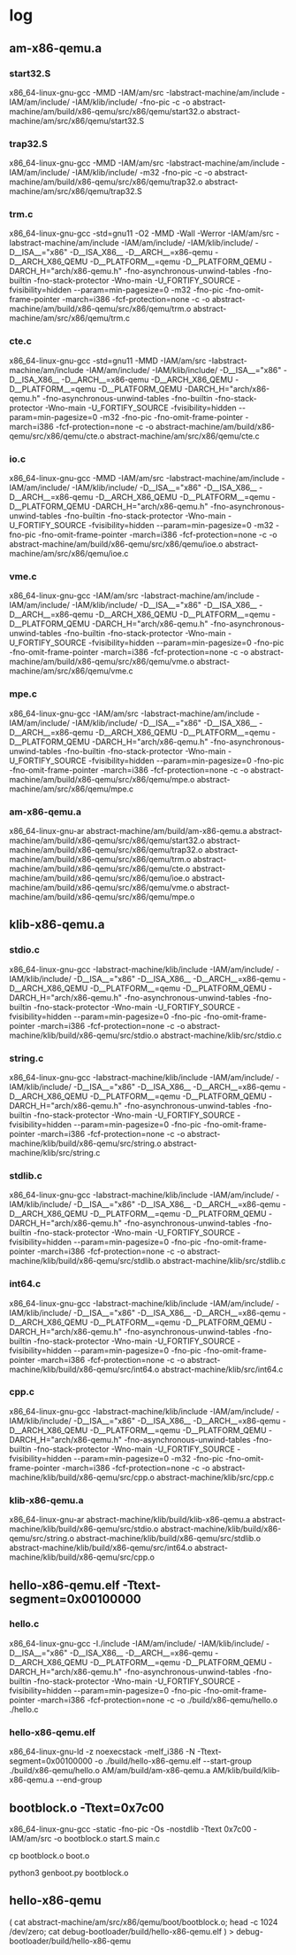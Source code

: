 # log
## am-x86-qemu.a
### start32.S
x86_64-linux-gnu-gcc
    -MMD
    -IAM/am/src
    -Iabstract-machine/am/include
    -IAM/am/include/
    -IAM/klib/include/
    -fno-pic
    -c -o abstract-machine/am/build/x86-qemu/src/x86/qemu/start32.o
    abstract-machine/am/src/x86/qemu/start32.S
### trap32.S
x86_64-linux-gnu-gcc
    -MMD
    -IAM/am/src
    -Iabstract-machine/am/include
    -IAM/am/include/
    -IAM/klib/include/
    -m32
    -fno-pic
    -c -o abstract-machine/am/build/x86-qemu/src/x86/qemu/trap32.o
    abstract-machine/am/src/x86/qemu/trap32.S
### trm.c
x86_64-linux-gnu-gcc
    -std=gnu11
    -O2
    -MMD
    -Wall
    -Werror
    -IAM/am/src
    -Iabstract-machine/am/include
    -IAM/am/include/
    -IAM/klib/include/
    -D__ISA__=\"x86\"
    -D__ISA_X86__
    -D__ARCH__=x86-qemu
    -D__ARCH_X86_QEMU
    -D__PLATFORM__=qemu
    -D__PLATFORM_QEMU
    -DARCH_H=\"arch/x86-qemu.h\"
    -fno-asynchronous-unwind-tables
    -fno-builtin
    -fno-stack-protector
    -Wno-main
    -U_FORTIFY_SOURCE
    -fvisibility=hidden
    --param=min-pagesize=0
    -m32
    -fno-pic
    -fno-omit-frame-pointer
    -march=i386
    -fcf-protection=none
    -c -o abstract-machine/am/build/x86-qemu/src/x86/qemu/trm.o
    abstract-machine/am/src/x86/qemu/trm.c
### cte.c
x86_64-linux-gnu-gcc
    -std=gnu11
    -MMD
    -IAM/am/src
    -Iabstract-machine/am/include
    -IAM/am/include/
    -IAM/klib/include/
    -D__ISA__=\"x86\"
    -D__ISA_X86__
    -D__ARCH__=x86-qemu
    -D__ARCH_X86_QEMU
    -D__PLATFORM__=qemu
    -D__PLATFORM_QEMU
    -DARCH_H=\"arch/x86-qemu.h\"
    -fno-asynchronous-unwind-tables
    -fno-builtin
    -fno-stack-protector
    -Wno-main
    -U_FORTIFY_SOURCE
    -fvisibility=hidden
    --param=min-pagesize=0
    -m32
    -fno-pic
    -fno-omit-frame-pointer
    -march=i386
    -fcf-protection=none
    -c -o abstract-machine/am/build/x86-qemu/src/x86/qemu/cte.o
    abstract-machine/am/src/x86/qemu/cte.c
### io.c
x86_64-linux-gnu-gcc
    -MMD
    -IAM/am/src
    -Iabstract-machine/am/include
    -IAM/am/include/
    -IAM/klib/include/
    -D__ISA__=\"x86\"
    -D__ISA_X86__
    -D__ARCH__=x86-qemu
    -D__ARCH_X86_QEMU
    -D__PLATFORM__=qemu
    -D__PLATFORM_QEMU
    -DARCH_H=\"arch/x86-qemu.h\"
    -fno-asynchronous-unwind-tables
    -fno-builtin
    -fno-stack-protector
    -Wno-main
    -U_FORTIFY_SOURCE
    -fvisibility=hidden
    --param=min-pagesize=0
    -m32
    -fno-pic
    -fno-omit-frame-pointer
    -march=i386
    -fcf-protection=none
    -c -o abstract-machine/am/build/x86-qemu/src/x86/qemu/ioe.o
    abstract-machine/am/src/x86/qemu/ioe.c
### vme.c
x86_64-linux-gnu-gcc
    -IAM/am/src
    -Iabstract-machine/am/include
    -IAM/am/include/
    -IAM/klib/include/
    -D__ISA__=\"x86\"
    -D__ISA_X86__
    -D__ARCH__=x86-qemu
    -D__ARCH_X86_QEMU
    -D__PLATFORM__=qemu
    -D__PLATFORM_QEMU
    -DARCH_H=\"arch/x86-qemu.h\"
    -fno-asynchronous-unwind-tables
    -fno-builtin
    -fno-stack-protector
    -Wno-main
    -U_FORTIFY_SOURCE
    -fvisibility=hidden
    --param=min-pagesize=0
    -fno-pic
    -fno-omit-frame-pointer
    -march=i386
    -fcf-protection=none
    -c -o abstract-machine/am/build/x86-qemu/src/x86/qemu/vme.o
    abstract-machine/am/src/x86/qemu/vme.c
### mpe.c
x86_64-linux-gnu-gcc
    -IAM/am/src
    -Iabstract-machine/am/include
    -IAM/am/include/
    -IAM/klib/include/
    -D__ISA__=\"x86\"
    -D__ISA_X86__
    -D__ARCH__=x86-qemu
    -D__ARCH_X86_QEMU
    -D__PLATFORM__=qemu
    -D__PLATFORM_QEMU
    -DARCH_H=\"arch/x86-qemu.h\"
    -fno-asynchronous-unwind-tables
    -fno-builtin
    -fno-stack-protector
    -Wno-main
    -U_FORTIFY_SOURCE
    -fvisibility=hidden
    --param=min-pagesize=0
    -fno-pic
    -fno-omit-frame-pointer
    -march=i386
    -fcf-protection=none
    -c -o abstract-machine/am/build/x86-qemu/src/x86/qemu/mpe.o
    abstract-machine/am/src/x86/qemu/mpe.c
### am-x86-qemu.a
x86_64-linux-gnu-ar
    abstract-machine/am/build/am-x86-qemu.a
    abstract-machine/am/build/x86-qemu/src/x86/qemu/start32.o
    abstract-machine/am/build/x86-qemu/src/x86/qemu/trap32.o
    abstract-machine/am/build/x86-qemu/src/x86/qemu/trm.o
    abstract-machine/am/build/x86-qemu/src/x86/qemu/cte.o
    abstract-machine/am/build/x86-qemu/src/x86/qemu/ioe.o
    abstract-machine/am/build/x86-qemu/src/x86/qemu/vme.o
    abstract-machine/am/build/x86-qemu/src/x86/qemu/mpe.o
## klib-x86-qemu.a 
### stdio.c
x86_64-linux-gnu-gcc
    -Iabstract-machine/klib/include
    -IAM/am/include/
    -IAM/klib/include/
    -D__ISA__=\"x86\"
    -D__ISA_X86__
    -D__ARCH__=x86-qemu
    -D__ARCH_X86_QEMU
    -D__PLATFORM__=qemu
    -D__PLATFORM_QEMU
    -DARCH_H=\"arch/x86-qemu.h\"
    -fno-asynchronous-unwind-tables
    -fno-builtin
    -fno-stack-protector
    -Wno-main
    -U_FORTIFY_SOURCE
    -fvisibility=hidden
    --param=min-pagesize=0
    -fno-pic
    -fno-omit-frame-pointer
    -march=i386
    -fcf-protection=none
    -c -o abstract-machine/klib/build/x86-qemu/src/stdio.o
    abstract-machine/klib/src/stdio.c
### string.c
x86_64-linux-gnu-gcc
    -Iabstract-machine/klib/include
    -IAM/am/include/
    -IAM/klib/include/
    -D__ISA__=\"x86\"
    -D__ISA_X86__
    -D__ARCH__=x86-qemu
    -D__ARCH_X86_QEMU
    -D__PLATFORM__=qemu
    -D__PLATFORM_QEMU
    -DARCH_H=\"arch/x86-qemu.h\"
    -fno-asynchronous-unwind-tables
    -fno-builtin
    -fno-stack-protector
    -Wno-main
    -U_FORTIFY_SOURCE
    -fvisibility=hidden
    --param=min-pagesize=0
    -fno-pic
    -fno-omit-frame-pointer
    -march=i386
    -fcf-protection=none
    -c -o abstract-machine/klib/build/x86-qemu/src/string.o
    abstract-machine/klib/src/string.c
### stdlib.c
x86_64-linux-gnu-gcc
    -Iabstract-machine/klib/include
    -IAM/am/include/
    -IAM/klib/include/
    -D__ISA__=\"x86\"
    -D__ISA_X86__
    -D__ARCH__=x86-qemu
    -D__ARCH_X86_QEMU
    -D__PLATFORM__=qemu
    -D__PLATFORM_QEMU
    -DARCH_H=\"arch/x86-qemu.h\"
    -fno-asynchronous-unwind-tables
    -fno-builtin
    -fno-stack-protector
    -Wno-main
    -U_FORTIFY_SOURCE
    -fvisibility=hidden
    --param=min-pagesize=0
    -fno-pic
    -fno-omit-frame-pointer
    -march=i386
    -fcf-protection=none
    -c -o abstract-machine/klib/build/x86-qemu/src/stdlib.o
    abstract-machine/klib/src/stdlib.c
### int64.c
x86_64-linux-gnu-gcc
    -Iabstract-machine/klib/include
    -IAM/am/include/
    -IAM/klib/include/
    -D__ISA__=\"x86\"
    -D__ISA_X86__
    -D__ARCH__=x86-qemu
    -D__ARCH_X86_QEMU
    -D__PLATFORM__=qemu
    -D__PLATFORM_QEMU
    -DARCH_H=\"arch/x86-qemu.h\"
    -fno-asynchronous-unwind-tables
    -fno-builtin
    -fno-stack-protector
    -Wno-main
    -U_FORTIFY_SOURCE
    -fvisibility=hidden
    --param=min-pagesize=0
    -fno-pic
    -fno-omit-frame-pointer
    -march=i386
    -fcf-protection=none
    -c -o abstract-machine/klib/build/x86-qemu/src/int64.o
    abstract-machine/klib/src/int64.c
### cpp.c
x86_64-linux-gnu-gcc
    -Iabstract-machine/klib/include
    -IAM/am/include/
    -IAM/klib/include/
    -D__ISA__=\"x86\"
    -D__ISA_X86__
    -D__ARCH__=x86-qemu
    -D__ARCH_X86_QEMU
    -D__PLATFORM__=qemu
    -D__PLATFORM_QEMU
    -DARCH_H=\"arch/x86-qemu.h\"
    -fno-asynchronous-unwind-tables
    -fno-builtin
    -fno-stack-protector
    -Wno-main
    -U_FORTIFY_SOURCE
    -fvisibility=hidden
    --param=min-pagesize=0
    -m32
    -fno-pic
    -fno-omit-frame-pointer
    -march=i386
    -fcf-protection=none
    -c -o abstract-machine/klib/build/x86-qemu/src/cpp.o
    abstract-machine/klib/src/cpp.c
### klib-x86-qemu.a
x86_64-linux-gnu-ar
    abstract-machine/klib/build/klib-x86-qemu.a
    abstract-machine/klib/build/x86-qemu/src/stdio.o
    abstract-machine/klib/build/x86-qemu/src/string.o
    abstract-machine/klib/build/x86-qemu/src/stdlib.o
    abstract-machine/klib/build/x86-qemu/src/int64.o
    abstract-machine/klib/build/x86-qemu/src/cpp.o
## hello-x86-qemu.elf -Ttext-segment=0x00100000 
### hello.c
x86_64-linux-gnu-gcc
    -I./include
    -IAM/am/include/
    -IAM/klib/include/
    -D__ISA__=\"x86\"
    -D__ISA_X86__
    -D__ARCH__=x86-qemu
    -D__ARCH_X86_QEMU
    -D__PLATFORM__=qemu
    -D__PLATFORM_QEMU
    -DARCH_H=\"arch/x86-qemu.h\"
    -fno-asynchronous-unwind-tables
    -fno-builtin
    -fno-stack-protector
    -Wno-main
    -U_FORTIFY_SOURCE
    -fvisibility=hidden
    --param=min-pagesize=0
    -fno-pic
    -fno-omit-frame-pointer
    -march=i386
    -fcf-protection=none
    -c -o ./build/x86-qemu/hello.o
    ./hello.c
### hello-x86-qemu.elf
x86_64-linux-gnu-ld
    -z
    noexecstack
    -melf_i386
    -N
    -Ttext-segment=0x00100000
    -o ./build/hello-x86-qemu.elf
    --start-group
    ./build/x86-qemu/hello.o
    AM/am/build/am-x86-qemu.a
    AM/klib/build/klib-x86-qemu.a
    --end-group
## bootblock.o -Ttext=0x7c00
x86_64-linux-gnu-gcc
    -static
    -fno-pic
    -Os
    -nostdlib
    -Ttext
    0x7c00
    -IAM/am/src
    -o bootblock.o
    start.S
    main.c

cp bootblock.o boot.o

python3 genboot.py bootblock.o

## hello-x86-qemu

( cat abstract-machine/am/src/x86/qemu/boot/bootblock.o; head -c 1024 /dev/zero; cat debug-bootloader/build/hello-x86-qemu.elf ) > debug-bootloader/build/hello-x86-qemu